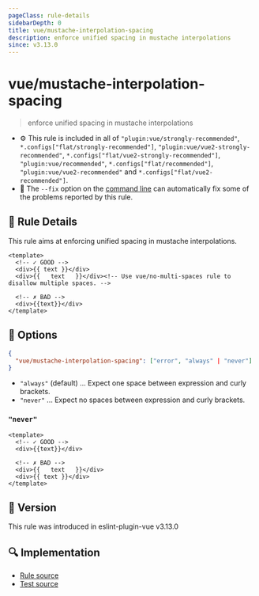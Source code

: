 ```yaml
---
pageClass: rule-details
sidebarDepth: 0
title: vue/mustache-interpolation-spacing
description: enforce unified spacing in mustache interpolations
since: v3.13.0
---
```


# vue/mustache-interpolation-spacing

> enforce unified spacing in mustache interpolations

- :gear: This rule is included in all of `"plugin:vue/strongly-recommended"`, `*.configs["flat/strongly-recommended"]`, `"plugin:vue/vue2-strongly-recommended"`, `*.configs["flat/vue2-strongly-recommended"]`, `"plugin:vue/recommended"`, `*.configs["flat/recommended"]`, `"plugin:vue/vue2-recommended"` and `*.configs["flat/vue2-recommended"]`.
- :wrench: The `--fix` option on the [command line](https://eslint.org/docs/user-guide/command-line-interface#fixing-problems) can automatically fix some of the problems reported by this rule.

## :book: Rule Details

This rule aims at enforcing unified spacing in mustache interpolations.

<eslint-code-block fix :rules="{'vue/mustache-interpolation-spacing': ['error']}">

```vue
<template>
  <!-- ✓ GOOD -->
  <div>{{ text }}</div>
  <div>{{   text   }}</div><!-- Use vue/no-multi-spaces rule to disallow multiple spaces. -->

  <!-- ✗ BAD -->
  <div>{{text}}</div>
</template>
```

</eslint-code-block>

## :wrench: Options

```json
{
  "vue/mustache-interpolation-spacing": ["error", "always" | "never"]
}
```

- `"always"` (default) ... Expect one space between expression and curly brackets.
- `"never"` ... Expect no spaces between expression and curly brackets.

### `"never"`

<eslint-code-block fix :rules="{'vue/mustache-interpolation-spacing': ['error', 'never']}">

```vue
<template>
  <!-- ✓ GOOD -->
  <div>{{text}}</div>

  <!-- ✗ BAD -->
  <div>{{   text   }}</div>
  <div>{{ text }}</div>
</template>
```

</eslint-code-block>

## :rocket: Version

This rule was introduced in eslint-plugin-vue v3.13.0

## :mag: Implementation

- [Rule source](https://github.com/vuejs/eslint-plugin-vue/blob/master/lib/rules/mustache-interpolation-spacing.js)
- [Test source](https://github.com/vuejs/eslint-plugin-vue/blob/master/tests/lib/rules/mustache-interpolation-spacing.js)
